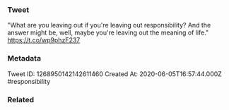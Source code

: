 ### Tweet
"What are you leaving out if you're leaving out responsibility? And the answer might be, well, maybe you're leaving out the meaning of life." https://t.co/wp9phzF237

### Metadata
Tweet ID: 1268950142142611460
Created At: 2020-06-05T16:57:44.000Z
#responsibility

### Related

